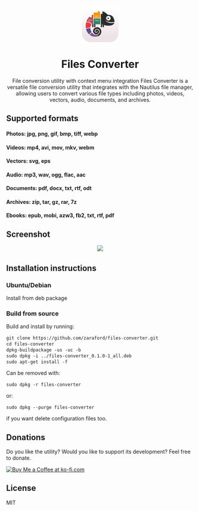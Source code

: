 <div align="center">
  <img src="./icons/hicolor/128x128/apps/files-converter.png" width="100px" />
  <h1>Files Converter</h1>
  <p>File conversion utility with context menu integration
Files Converter is a versatile file conversion utility that integrates
with the Nautilus file manager, allowing users to convert various file
types including photos, videos, vectors, audio, documents, and archives.</p>
</div>

## Supported formats

#### Photos: jpg, png, gif, bmp, tiff, webp
#### Videos: mp4, avi, mov, mkv, webm
#### Vectors: svg, eps
#### Audio: mp3, wav, ogg, flac, aac
#### Documents: pdf, docx, txt, rtf, odt
#### Archives: zip, tar, gz, rar, 7z
#### Ebooks: epub, mobi, azw3, fb2, txt, rtf, pdf

## Screenshot
<div align="center">
  <img src="https://github.com/user-attachments/assets/c02f72b2-61cc-4e76-b1b3-353589bfcb0a"/>
</div>

## Installation instructions
### Ubuntu/Debian 

Install from deb package 

### Build from source
Build and install by running:
```
git clone https://github.com/zaraford/files-converter.git
cd files-converter
dpkg-buildpackage -us -uc -b
sudo dpkg -i ../files-converter_0.1.0-1_all.deb
sudo apt-get install -f
```
Can be removed with:
```
sudo dpkg -r files-converter
```
or:
```
sudo dpkg --purge files-converter
```
if you want delete configuration files too.

## Donations
Do you like the utility? Would you like to support its development? Feel free to donate.
<div>
  <a href='https://ko-fi.com/K3K1114UAG' target='_blank'><img height='36' style='border:0px;height:36px;' src='https://storage.ko-fi.com/cdn/kofi2.png?v=3' border='0' alt='Buy Me a Coffee at ko-fi.com' /></a>
</div> 

## License
MIT
